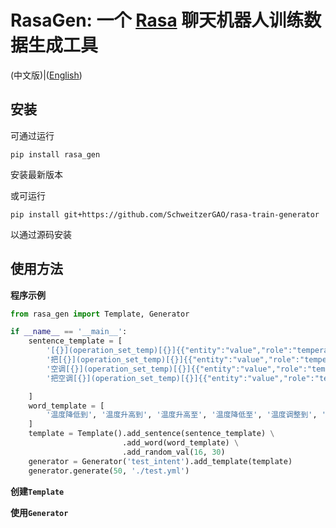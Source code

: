 # RasaGen: 一个 [Rasa](https://github.com/RasaHQ/rasa) 聊天机器人训练数据生成工具

(中文版)|([English](README.md))

## 安装

可通过运行
```
pip install rasa_gen
``` 

安装最新版本

或可运行
```
pip install git+https://github.com/SchweitzerGAO/rasa-train-generator
```
以通过源码安装

## 使用方法

**程序示例**
```python
from rasa_gen import Template, Generator

if __name__ == '__main__':
    sentence_template = [
        '[{}](operation_set_temp)[{}]{{"entity":"value","role":"temperature"}}度',
        '把[{}](operation_set_temp)[{}]{{"entity":"value","role":"temperature"}}度',
        '空调[{}](operation_set_temp)[{}]{{"entity":"value","role":"temperature"}}度',
        '把空调[{}](operation_set_temp)[{}]{{"entity":"value","role":"temperature"}}度',

    ]
    word_template = [
        '温度降低到', '温度升高到', '温度升高至', '温度降低至', '温度调整到', '温度调整至', '温度调到', '温度调至',
    ]
    template = Template().add_sentence(sentence_template) \
                         .add_word(word_template) \
                         .add_random_val(16, 30)
    generator = Generator('test_intent').add_template(template)
    generator.generate(50, './test.yml')
```

**创建`Template`**



**使用`Generator`**

